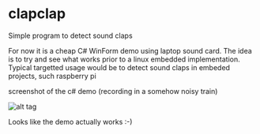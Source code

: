 clapclap
========

Simple program to detect sound claps

For now it is a cheap C# WinForm demo using laptop sound card. The idea is to try and see what works prior to a linux embedded implementation.
Typical targetted usage would be to detect sound claps in embeded projects, such raspberry pi

screenshot of the c# demo (recording in a somehow noisy train)

![alt 
tag](https://raw.github.com/alexisdal/clapclap/master/doc/clap_demo3.png)

Looks like the demo actually works :-)
